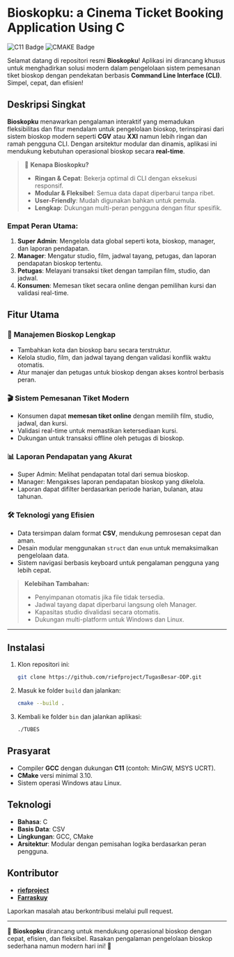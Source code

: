 # **Bioskopku: a Cinema Ticket Booking Application Using C**

![C11 Badge](https://img.shields.io/badge/11-C?label=C&labelColor=blue&color=grey) ![CMAKE Badge](https://img.shields.io/badge/3.10-C?label=CMake&labelColor=green&color=grey)

Selamat datang di repositori resmi **Bioskopku**! Aplikasi ini dirancang khusus untuk menghadirkan solusi modern dalam pengelolaan sistem pemesanan tiket bioskop dengan pendekatan berbasis **Command Line Interface (CLI)**. Simpel, cepat, dan efisien!

## Deskripsi Singkat

**Bioskopku** menawarkan pengalaman interaktif yang memadukan fleksibilitas dan fitur mendalam untuk pengelolaan bioskop, terinspirasi dari sistem bioskop modern seperti **CGV** atau **XXI** namun lebih ringan dan ramah pengguna CLI. Dengan arsitektur modular dan dinamis, aplikasi ini mendukung kebutuhan operasional bioskop secara **real-time**.

> 🎯 **Kenapa Bioskopku?**
>
> -   **Ringan & Cepat**: Bekerja optimal di CLI dengan eksekusi responsif.
> -   **Modular & Fleksibel**: Semua data dapat diperbarui tanpa ribet.
> -   **User-Friendly**: Mudah digunakan bahkan untuk pemula.
> -   **Lengkap**: Dukungan multi-peran pengguna dengan fitur spesifik.

### Empat Peran Utama:

1. **Super Admin**: Mengelola data global seperti kota, bioskop, manager, dan laporan pendapatan.
2. **Manager**: Mengatur studio, film, jadwal tayang, petugas, dan laporan pendapatan bioskop tertentu.
3. **Petugas**: Melayani transaksi tiket dengan tampilan film, studio, dan jadwal.
4. **Konsumen**: Memesan tiket secara online dengan pemilihan kursi dan validasi real-time.

## Fitur Utama

### 🚀 **Manajemen Bioskop Lengkap**

-   Tambahkan kota dan bioskop baru secara terstruktur.
-   Kelola studio, film, dan jadwal tayang dengan validasi konflik waktu otomatis.
-   Atur manajer dan petugas untuk bioskop dengan akses kontrol berbasis peran.

### 🎬 **Sistem Pemesanan Tiket Modern**

-   Konsumen dapat **memesan tiket online** dengan memilih film, studio, jadwal, dan kursi.
-   Validasi real-time untuk memastikan ketersediaan kursi.
-   Dukungan untuk transaksi offline oleh petugas di bioskop.

### 📊 **Laporan Pendapatan yang Akurat**

-   Super Admin: Melihat pendapatan total dari semua bioskop.
-   Manager: Mengakses laporan pendapatan bioskop yang dikelola.
-   Laporan dapat difilter berdasarkan periode harian, bulanan, atau tahunan.

### 🛠 **Teknologi yang Efisien**

-   Data tersimpan dalam format **CSV**, mendukung pemrosesan cepat dan aman.
-   Desain modular menggunakan `struct` dan `enum` untuk memaksimalkan pengelolaan data.
-   Sistem navigasi berbasis keyboard untuk pengalaman pengguna yang lebih cepat.

> **Kelebihan Tambahan:**
>
> -   Penyimpanan otomatis jika file tidak tersedia.
> -   Jadwal tayang dapat diperbarui langsung oleh Manager.
> -   Kapasitas studio divalidasi secara otomatis.
> -   Dukungan multi-platform untuk Windows dan Linux.

---

## Instalasi

1. Klon repositori ini:
    ```bash
    git clone https://github.com/riefproject/TugasBesar-DDP.git
    ```
2. Masuk ke folder `build` dan jalankan:
    ```bash
    cmake --build .
    ```
3. Kembali ke folder `bin` dan jalankan aplikasi:
    ```bash
    ./TUBES
    ```

## Prasyarat

-   Compiler **GCC** dengan dukungan **C11** (contoh: MinGW, MSYS UCRT).
-   **CMake** versi minimal 3.10.
-   Sistem operasi Windows atau Linux.

## Teknologi

-   **Bahasa**: C
-   **Basis Data**: CSV
-   **Lingkungan**: GCC, CMake
-   **Arsitektur**: Modular dengan pemisahan logika berdasarkan peran pengguna.

## Kontributor

-   [**riefproject**](https://github.com/riefproject)
-   [**Farraskuy**](https://github.com/farraskuy)

Laporkan masalah atau berkontribusi melalui pull request.

---

🎉 **Bioskopku** dirancang untuk mendukung operasional bioskop dengan cepat, efisien, dan fleksibel. Rasakan pengalaman pengelolaan bioskop sederhana namun modern hari ini! 🚀

